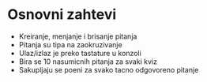 # Osnovni zahtevi

- Kreiranje, menjanje i brisanje pitanja
- Pitanja su tipa na zaokruzivanje
- Ulaz/izlaz je preko tastature u konzoli
- Bira se 10 nasumicnih pitanja za svaki kviz
- Sakupljaju se poeni za svako tacno odgovoreno pitanje
